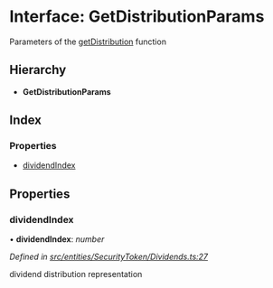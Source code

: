 # Interface: GetDistributionParams

Parameters of the [getDistribution](../classes/entities.securitytoken.dividends.md#getdistribution) function

## Hierarchy

* **GetDistributionParams**

## Index

### Properties

* [dividendIndex](entities.securitytoken.getdistributionparams.md#dividendindex)

## Properties

###  dividendIndex

• **dividendIndex**: *number*

*Defined in [src/entities/SecurityToken/Dividends.ts:27](https://github.com/PolymathNetwork/polymath-sdk/blob/1abe1ae/src/entities/SecurityToken/Dividends.ts#L27)*

dividend distribution representation
